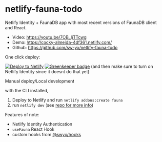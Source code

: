 # netlify-fauna-todo

Netlify Identity + FaunaDB app with most recent versions of FaunaDB client and React.

- Video: https://youtu.be/7OB_IjTTcwg
- Demo: https://cocky-almeida-4df361.netlify.com/
- Github: https://github.com/sw-yx/netlify-fauna-todo

One click deploy:

[![Deploy to Netlify](https://www.netlify.com/img/deploy/button.svg)](https://app.netlify.com/start/deploy?repository=https://github.com/sw-yx/netlify-fauna-todo&stack=fauna) [![Greenkeeper badge](https://badges.greenkeeper.io/andrashari/netlify-fauna-todo.svg)](https://greenkeeper.io/) (and then make sure to turn on Netlify Identity since it doesnt do that yet)

Manual deploy/Local development

with the CLI installed,
 
1. Deploy to Netlify and run `netlify addons:create fauna`
1. run `netlify dev` (see [repo for more info](https://github.com/netlify/netlify-dev-plugin/))

Features of note:

- Netlify Identity Authentication
- `useFauna` React Hook
- custom hooks from [@swyx/hooks](https://github.com/sw-yx/hooks)
